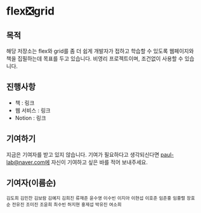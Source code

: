 # flex❎grid

## 목적

해당 저장소는 flex와 grid를 좀 더 쉽게 개발자가 접하고 학습할 수 있도록 웹페이지와 책을 집필하는데 목표를 두고 있습니다. 비영리 프로젝트이며, 조건없이 사용할 수 있습니다.

## 진행사항

- 책 : 링크
- 웹 서비스 : 링크
- Notion : 링크

## 기여하기

지금은 기여자를 받고 있지 않습니다. 기여가 필요하다고 생각되신다면 paul-lab@naver.com에 자신이 기여하고 싶은 바를 적어 보내주세요.

## 기여자(이름순)

`김도희`
`김민찬`
`김보람`
`김예지`
`김희진`
`류재준`
`윤수영`
`이수빈`
`이지아`
`이현섭`
`이호준`
`임준홍`
`임홍렬`
`장효순`
`전유진`
`조미진`
`조윤희`
`최수빈`
`허지현`
`홍제섭`
`박유진`
`여소희`
